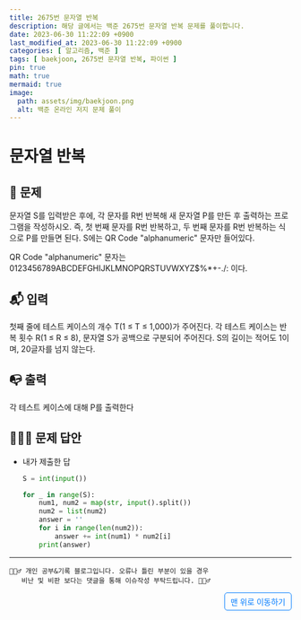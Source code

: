 ```yaml
---
title: 2675번 문자열 반복
description: 해당 글에서는 백준 2675번 문자열 반복 문제를 풀이합니다.
date: 2023-06-30 11:22:09 +0900
last_modified_at: 2023-06-30 11:22:09 +0900
categories: [ 알고리즘, 백준 ]
tags: [ baekjoon, 2675번 문자열 반복, 파이썬 ]
pin: true
math: true
mermaid: true
image:
  path: assets/img/baekjoon.png
  alt: 백준 온라인 저지 문제 풀이
---
```


# 문자열 반복
## 📃 문제
문자열 S를 입력받은 후에, 각 문자를 R번 반복해 새 문자열 P를 만든 후 출력하는 프로그램을 작성하시오. 즉, 첫 번째 문자를 R번 반복하고, 두 번째 문자를 R번 반복하는 식으로 P를 만들면 된다. S에는 QR Code "alphanumeric" 문자만 들어있다.

QR Code "alphanumeric" 문자는 0123456789ABCDEFGHIJKLMNOPQRSTUVWXYZ\$%*+-./: 이다.

## 📬 입력
첫째 줄에 테스트 케이스의 개수 T(1 ≤ T ≤ 1,000)가 주어진다. 각 테스트 케이스는 반복 횟수 R(1 ≤ R ≤ 8), 문자열 S가 공백으로 구분되어 주어진다. S의 길이는 적어도 1이며, 20글자를 넘지 않는다. 

## 📭 출력
각 테스트 케이스에 대해 P를 출력한다

## 🙆🏻‍♂️ 문제 답안

- 내가 제출한 답
    ```python
    S = int(input())

    for _ in range(S):
        num1, num2 = map(str, input().split())
        num2 = list(num2)
        answer = ''
        for i in range(len(num2)):
            answer += int(num1) * num2[i]
        print(answer)
    ```

***

    🙋🏻‍♂️ 개인 공부&기록 블로그입니다. 오류나 틀린 부분이 있을 경우 
       비난 및 비판 보다는 댓글을 통해 이슈작성 부탁드립니다. 🙋🏻‍♂️

<a href="#" style="display: inline-block; padding: 5px 10px; color: #007bff; text-decoration: none; border: 0.5px solid #007bff; border-radius: 5px; float: right;">맨 위로 이동하기</a>